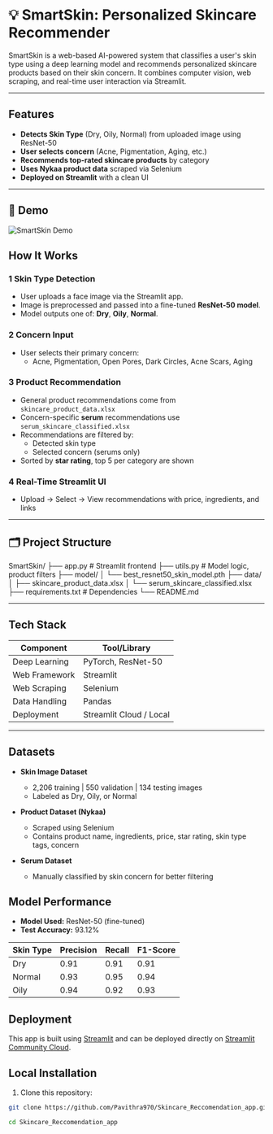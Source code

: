 # 💡 SmartSkin: Personalized Skincare Recommender

SmartSkin is a web-based AI-powered system that classifies a user's skin type using a deep learning model and recommends personalized skincare products based on their skin concern. It combines computer vision, web scraping, and real-time user interaction via Streamlit.

---

##  Features

-  **Detects Skin Type** (Dry, Oily, Normal) from uploaded image using ResNet-50
-  **User selects concern** (Acne, Pigmentation, Aging, etc.)
-  **Recommends top-rated skincare products** by category
- **Uses Nykaa product data** scraped via Selenium
- **Deployed on Streamlit** with a clean UI

---


## 📸 Demo

![SmartSkin Demo](demo.gif)


## How It Works

### 1️ Skin Type Detection
- User uploads a face image via the Streamlit app.
- Image is preprocessed and passed into a fine-tuned **ResNet-50 model**.
- Model outputs one of: **Dry**, **Oily**, **Normal**.

### 2️ Concern Input
- User selects their primary concern:
  - Acne, Pigmentation, Open Pores, Dark Circles, Acne Scars, Aging

### 3️ Product Recommendation
- General product recommendations come from `skincare_product_data.xlsx`
- Concern-specific **serum** recommendations use `serum_skincare_classified.xlsx`
- Recommendations are filtered by:
  - Detected skin type
  - Selected concern (serums only)
- Sorted by **star rating**, top 5 per category are shown

### 4️ Real-Time Streamlit UI
- Upload → Select → View recommendations with price, ingredients, and links

---

## 🗂️ Project Structure

SmartSkin/
├── app.py                  # Streamlit frontend
├── utils.py                # Model logic, product filters
├── model/
│   └── best_resnet50_skin_model.pth
├── data/
│   ├── skincare_product_data.xlsx
│   └── serum_skincare_classified.xlsx
├── requirements.txt        # Dependencies
└── README.md

---

## Tech Stack

| Component        | Tool/Library            |
|------------------|--------------------------|
| Deep Learning    | PyTorch, ResNet-50        |
| Web Framework    | Streamlit                |
| Web Scraping     | Selenium                 |
| Data Handling    | Pandas                   |
| Deployment       | Streamlit Cloud / Local  |

---

## Datasets

- **Skin Image Dataset**  
  - 2,206 training | 550 validation | 134 testing images  
  - Labeled as Dry, Oily, or Normal

- **Product Dataset (Nykaa)**  
  - Scraped using Selenium  
  - Contains product name, ingredients, price, star rating, skin type tags, concern

- **Serum Dataset**  
  - Manually classified by skin concern for better filtering

## Model Performance

- **Model Used:** ResNet-50 (fine-tuned)
- **Test Accuracy:** 93.12%

| Skin Type | Precision | Recall | F1-Score |
|-----------|-----------|--------|----------|
| Dry       | 0.91      | 0.91   | 0.91     |
| Normal    | 0.93      | 0.95   | 0.94     |
| Oily      | 0.94      | 0.92   | 0.93     |


##  Deployment

This app is built using [Streamlit](https://streamlit.io) and can be deployed directly on [Streamlit Community Cloud](https://streamlit.io/cloud).


##  Local Installation

1. Clone this repository:
```bash
git clone https://github.com/Pavithra970/Skincare_Reccomendation_app.git

cd Skincare_Reccomendation_app
